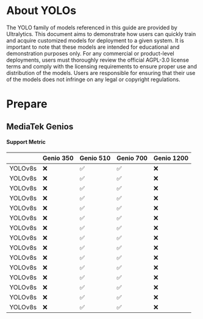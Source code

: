 # About YOLOs

The YOLO family of models referenced in this guide are provided by Ultralytics. This document aims to demonstrate how users can quickly train and acquire customized models for deployment to a given system. It is important to note that these models are intended for educational and demonstration purposes only. For any commercial or product-level deployments, users must thoroughly review the official AGPL-3.0 license terms and comply with the licensing requirements to ensure proper use and distribution of the models. Users are responsible for ensuring that their use of the models does not infringe on any legal or copyright regulations.

# Prepare 

## MediaTek Genios

#### Support Metric

|          | Genio 350          | Genio 510          | Genio 700          | Genio 1200         |
|----------|--------------------|--------------------|--------------------|--------------------|
| YOLOv8s  | :x:                | :white_check_mark: | :white_check_mark: | :x:                |
| YOLOv8s  | :x:                | :white_check_mark: | :white_check_mark: | :x:                |
| YOLOv8s  | :x:                | :white_check_mark: | :white_check_mark: | :x:                |
| YOLOv8s  | :x:                | :white_check_mark: | :white_check_mark: | :x:                |
| YOLOv8s  | :x:                | :white_check_mark: | :white_check_mark: | :x:                |
| YOLOv8s  | :x:                | :white_check_mark: | :white_check_mark: | :x:                |
| YOLOv8s  | :x:                | :white_check_mark: | :white_check_mark: | :x:                |
| YOLOv8s  | :x:                | :white_check_mark: | :white_check_mark: | :x:                |
| YOLOv8s  | :x:                | :white_check_mark: | :white_check_mark: | :x:                |
| YOLOv8s  | :x:                | :white_check_mark: | :white_check_mark: | :x:                |
| YOLOv8s  | :x:                | :white_check_mark: | :white_check_mark: | :x:                |
| YOLOv8s  | :x:                | :white_check_mark: | :white_check_mark: | :x:                |
| YOLOv8s  | :x:                | :white_check_mark: | :white_check_mark: | :x:                |
| YOLOv8s  | :x:                | :white_check_mark: | :white_check_mark: | :x:                |
| YOLOv8s  | :x:                | :white_check_mark: | :white_check_mark: | :x:                |
